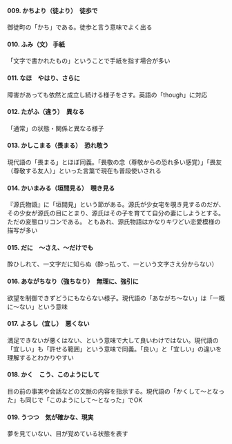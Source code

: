 #### 009. かちより（徒より）　徒歩で
御徒町の「かち」である。徒歩と言う意味でよく出る

#### 010. ふみ（文） 手紙
「文字で書かれたもの」ということで手紙を指す場合が多い

#### 011. なほ　やはり、さらに
障害があっても依然と成立し続ける様子をさす。英語の「though」に対応

#### 012. たがふ（違う）　異なる
「通常」の状態・関係と異なる様子

#### 013. かしこまる（畏まる）　恐れ敬う
現代語の「畏まる」とほぼ同義。「畏敬の念（尊敬からの恐れ多い感覚）」「畏友（尊敬する友人）」といった言葉で現在も普段使いされる

#### 014. かいまみる（垣間見る）　覗き見る
『源氏物語』に「垣間見」という節がある。源氏が少女宅を覗き見するのだが、その少女が源氏の目にとまり、源氏はその子を育てて自分の妻にしようとする。ただの変態ロリコンである。 ともあれ、源氏物語はかなりキワどい恋愛模様の描写が多い

#### 015. だに　〜さえ、〜だけでも
酔ひしれて、一文字だに知らぬ（酔っ払って、一という文字さえ分からない）

#### 016. あながちなり（強ちなり）　無理に、強引に
欲望を制御できずどうにもならない様子。現代語の「あながち〜ない」は「一概に〜ない」という意味

#### 017. よろし（宜し）　悪くない
満足できないが悪くはない、という意味で大して良いわけではない。現代語の「宜しい」も「許せる範囲」という意味で同義。「良い」と「宜しい」の違いを理解するとわかりやすい

#### 018. かく　こう、このようにして
目の前の事実や会話などの文脈の内容を指示する。現代語の「かくして〜となった」も同じで「このようにして〜となった」でOK

#### 019. うつつ　気が確かな、現実
夢を見ていない、目が覚めている状態を表す